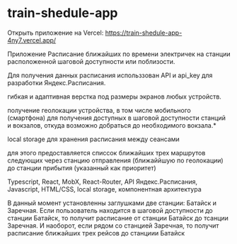 # train-shedule-app

Открыть приложение на Vercel:
https://train-shedule-app-4ny7.vercel.app/
 
Приложение Расписание ближайших по времени электричек на станции расположенной шаговой  доступности или поблизости.

Для получения данных расписания использзован API и api_key для разработки Яндекс.Расписания.

гибкая и адаптивная верстка под размеры экранов любых устройств.

получение геолокации устройства, в том числе мобильного (смартфона) для получения доступных в шаговой доступности станций и вокзалов, откуда возможно добраться до необходимого вокзала.*

local storage для хранения расписания между сеансами

для этого предоставляется списсок ближайших трех маршрутов следующих через станцию отправления (ближаййшую по геолокации) до станции прибытия (указанный как приоритет)

Typescript, React, MobX, React-Router, API Яндекс.Расписания, Javascript, HTML/CSS, local storage, компонентная архитектура

В данный момент установленны заглушками две станции: Батайск и Заречная. Если пользователь находится в шаговой доступности до станции Батайск, то получит расписание от станции Батайск до тсанции Заречная. И наоборот, если рядом со станцией Заречная, то получит расписание ближайших трех рейсов до станциии Батайск